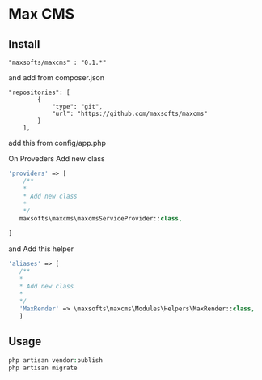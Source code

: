 # Max CMS

## Install

`"maxsofts/maxcms" : "0.1.*"`

and add from composer.json

```
"repositories": [
        {
            "type": "git",
            "url": "https://github.com/maxsofts/maxcms"
        }
    ],
 ```
 
 add this from config/app.php

 On Proveders Add new class
 ```php
 'providers' => [
     /**
     *
     * Add new class
     *
     */
    maxsofts\maxcms\maxcmsServiceProvider::class,

 ]
 ```

 and Add this helper

 ```php
 'aliases' => [
    /**
    *
    * Add new class
    *
    */
    'MaxRender' => \maxsofts\maxcms\Modules\Helpers\MaxRender::class,
    ]
 ```

## Usage

``` php
php artisan vendor:publish
php artisan migrate
```
